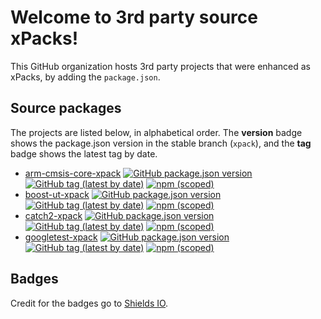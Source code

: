 # Welcome to 3rd party source xPacks!

This GitHub organization hosts 3rd party projects that were enhanced as xPacks, by adding the `package.json`.

## Source packages

The projects are listed below, in alphabetical order. The **version** badge shows the package.json version in the stable branch (`xpack`), and the **tag** badge shows the latest tag by date.

- [arm-cmsis-core-xpack](https://github.com/xpack-3rd-party/arm-cmsis-core-xpack)
[![GitHub package.json version](https://img.shields.io/github/package-json/v/xpack-3rd-party/arm-cmsis-core-xpack)](https://github.com/xpack-3rd-party/arm-cmsis-core-xpack/blob/xpack/package.json)
[![GitHub tag (latest by date)](https://img.shields.io/github/v/tag/xpack-3rd-party/arm-cmsis-core-xpack)](https://github.com/xpack-3rd-party/arm-cmsis-core-xpack/tags/)
[![npm (scoped)](https://img.shields.io/npm/v/@xpack-3rd-party/arm-cmsis-core.svg?color=blue)](https://www.npmjs.com/package/@xpack-3rd-party/arm-cmsis-core/)
- [boost-ut-xpack](https://github.com/xpack-3rd-party/boost-ut-xpack)
[![GitHub package.json version](https://img.shields.io/github/package-json/v/xpack-3rd-party/boost-ut-xpack)](https://github.com/xpack-3rd-party/boost-ut-xpack/blob/xpack/package.json)
[![GitHub tag (latest by date)](https://img.shields.io/github/v/tag/xpack-3rd-party/boost-ut-xpack)](https://github.com/xpack-3rd-party/boost-ut-xpack/tags/)
[![npm (scoped)](https://img.shields.io/npm/v/@xpack-3rd-party/boost-ut.svg?color=blue)](https://www.npmjs.com/package/@xpack-3rd-party/boost-ut/)
- [catch2-xpack](https://github.com/xpack-3rd-party/catch2-xpack)
[![GitHub package.json version](https://img.shields.io/github/package-json/v/xpack-3rd-party/catch2-xpack)](https://github.com/xpack-3rd-party/catch2-xpack/blob/xpack/package.json)
[![GitHub tag (latest by date)](https://img.shields.io/github/v/tag/xpack-3rd-party/catch2-xpack)](https://github.com/xpack-3rd-party/catch2-xpack/tags/)
[![npm (scoped)](https://img.shields.io/npm/v/@xpack-3rd-party/catch2.svg?color=blue)](https://www.npmjs.com/package/@xpack-3rd-party/catch2/)
- [googletest-xpack](https://github.com/xpack-3rd-party/googletest-xpack)
[![GitHub package.json version](https://img.shields.io/github/package-json/v/xpack-3rd-party/googletest-xpack)](https://github.com/xpack-3rd-party/googletest-xpack/blob/xpack/package.json)
[![GitHub tag (latest by date)](https://img.shields.io/github/v/tag/xpack-3rd-party/googletest-xpack)](https://github.com/xpack-3rd-party/googletest-xpack/tags/)
[![npm (scoped)](https://img.shields.io/npm/v/@xpack-3rd-party/googletest.svg?color=blue)](https://www.npmjs.com/package/@xpack-3rd-party/googletest/)

## Badges

Credit for the badges go to [Shields IO](https://shields.io).
